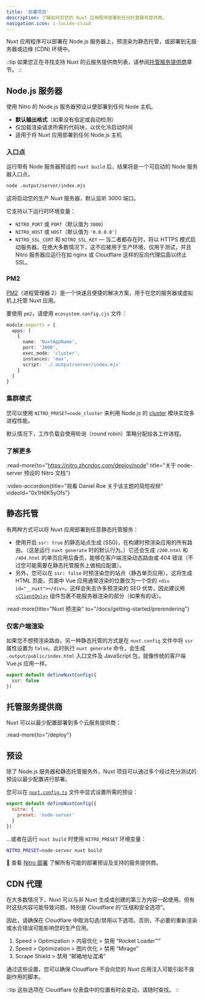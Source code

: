 ```yaml
---
title: '部署项目'
description: 了解如何将您的 Nuxt 应用程序部署到任何托管服务提供商。
navigation.icon: i-lucide-cloud
---
```


Nuxt 应用程序可以部署在 Node.js 服务器上，预渲染为静态托管，或部署到无服务器或边缘 (CDN) 环境中。

::tip
如果您正在寻找支持 Nuxt 的云服务提供商列表，请参阅[托管服务提供商](/deploy)章节。
::

## Node.js 服务器

使用 Nitro 的 Node.js 服务器预设以便部署到任何 Node 主机。

- **默认输出格式**（如果没有指定或自动检测）<br>
- 仅加载渲染请求所需的代码块，以优化冷启动时间<br>
- 适用于将 Nuxt 应用部署到任何 Node.js 主机

### 入口点

运行带有 Node 服务器预设的 `nuxt build` 后，结果将是一个可启动的 Node 服务器入口点。

```bash [Terminal]
node .output/server/index.mjs
```

这将启动您的生产 Nuxt 服务器，默认监听 3000 端口。

它支持以下运行时环境变量：

- `NITRO_PORT` 或 `PORT`（默认值为 `3000`）
- `NITRO_HOST` 或 `HOST`（默认值为 `'0.0.0.0'`）
- `NITRO_SSL_CERT` 和 `NITRO_SSL_KEY` — 当二者都存在时，将以 HTTPS 模式启动服务器。在绝大多数情况下，这不应被用于生产环境，仅用于测试，并且 Nitro 服务器应运行在如 nginx 或 Cloudflare 这样的反向代理后面以终止 SSL。

### PM2

[PM2](https://pm2.keymetrics.io/)（进程管理器 2）是一个快速且便捷的解决方案，用于在您的服务器或虚拟机上托管 Nuxt 应用。

要使用 `pm2`，请使用 `ecosystem.config.cjs` 文件：

```ts [ecosystem.config.cjs]
module.exports = {
  apps: [
    {
      name: 'NuxtAppName',
      port: '3000',
      exec_mode: 'cluster',
      instances: 'max',
      script: './.output/server/index.mjs'
    }
  ]
}
```

### 集群模式

您可以使用 `NITRO_PRESET=node_cluster` 来利用 Node.js 的 [cluster](https://node.zhcndoc.com/dist/latest/docs/api/cluster.html) 模块实现多进程性能。

默认情况下，工作负载会使用轮询（round robin）策略分配给各工作进程。

### 了解更多

:read-more{to="https://nitro.zhcndoc.com/deploy/node" title="关于 node-server 预设的 Nitro 文档"}

:video-accordion{title="观看 Daniel Roe 关于该主题的简短视频" videoId="0x1H6K5yOfs"}

## 静态托管

有两种方式可以将 Nuxt 应用部署到任意静态托管服务：

- 使用开启 `ssr: true` 的静态站点生成 (SSG)，在构建时预渲染应用的所有路由。（这是运行 `nuxt generate` 时的默认行为。）它还会生成 `/200.html` 和 `/404.html` 的单页应用后备页，能够在客户端渲染动态路由或 404 错误（不过您可能需要在静态托管服务上做相应配置）。
- 另外，您可以在 `ssr: false` 时预渲染您的站点（静态单页应用）。这将生成 HTML 页面，页面中 Vue 应用通常渲染的位置仅为一个空的 `<div id="__nuxt"></div>`。这样会失去许多预渲染的 SEO 优势，因此建议用 [`<ClientOnly>`](/docs/api/components/client-only) 组件包裹不能服务器渲染的部分（如果有的话）。

:read-more{title="Nuxt 预渲染" to="/docs/getting-started/prerendering"}

### 仅客户端渲染

如果您不想预渲染路由，另一种静态托管的方式是在 `nuxt.config` 文件中将 `ssr` 属性设置为 `false`。此时执行 `nuxt generate` 命令，会生成 `.output/public/index.html` 入口文件及 JavaScript 包，就像传统的客户端 Vue.js 应用一样。

```ts twoslash [nuxt.config.ts]
export default defineNuxtConfig({
  ssr: false
})
```

## 托管服务提供商

Nuxt 可以以最少配置部署到多个云服务提供商：

:read-more{to="/deploy"}

## 预设

除了 Node.js 服务器和静态托管服务外，Nuxt 项目可以通过多个经过充分测试的预设以最少配置进行部署。

您可以在 [`nuxt.config.ts`](/docs/guide/directory-structure/nuxt-config) 文件中显式设置所需的预设：

```js twoslash [nuxt.config.ts]
export default defineNuxtConfig({
  nitro: {
    preset: 'node-server'
  }
})
```

…或者在运行 `nuxt build` 时使用 `NITRO_PRESET` 环境变量：

```bash [Terminal]
NITRO_PRESET=node-server nuxt build
```

🔎 查看 [Nitro 部署](https://nitro.zhcndoc.com/deploy) 了解所有可能的部署预设及支持的服务提供商。

## CDN 代理

在大多数情况下，Nuxt 可以与非 Nuxt 生成或创建的第三方内容一起使用。但有时这些内容可能导致问题，特别是 Cloudflare 的“压缩和安全选项”。

因此，请确保在 Cloudflare 中取消勾选/禁用以下选项。否则，不必要的重新渲染或水合错误可能影响您的生产应用。

1. Speed > Optimization > 内容优化 > 禁用 “Rocket Loader™”
2. Speed > Optimization > 图片优化 > 禁用 “Mirage”
3. Scrape Shield > 禁用 “邮箱地址混淆”

通过这些设置，您可以确保 Cloudflare 不会向您的 Nuxt 应用注入可能引起不良副作用的脚本。

::tip
这些选项在 Cloudflare 仪表盘中的位置有时会变动，请随时查找。
::
